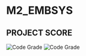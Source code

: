 # M2_EMBSYS
## PROJECT SCORE
![Code Grade](https://api.codiga.io/project/31592/score/svg)
![Code Grade](https://api.codiga.io/project/31592/status/svg)
